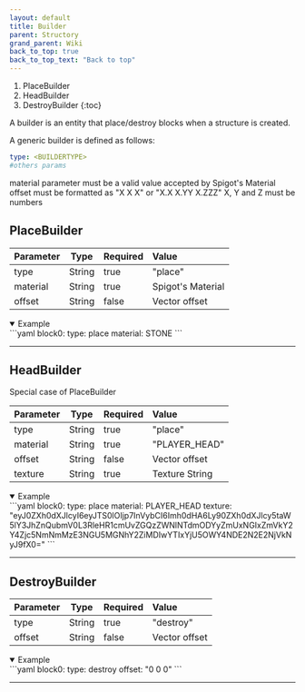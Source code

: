 ```yaml
---
layout: default
title: Builder
parent: Structory
grand_parent: Wiki
back_to_top: true
back_to_top_text: "Back to top"
---
```


1. PlaceBuilder
2. HeadBuilder
3. DestroyBuilder
{:toc}

A builder is an entity that place/destroy blocks when a structure is created.

A generic builder is defined as follows:

```yaml
type: <BUILDERTYPE>
#others params
```

material parameter must be a valid value accepted by Spigot's Material
offset must be formatted as "X X X"  or "X.X X.YY X.ZZZ" X, Y and Z must be numbers


## PlaceBuilder


| Parameter | Type   | Required | Value              |
|:----------|--------|----------|:-------------------|
| type      | String | true     | "place"            |
| material  | String | true     | Spigot's Material  |
| offset    | String | false    | Vector offset      |

<details open markdown="block">
<summary>
    Example
</summary>
```yaml
block0:
    type: place
    material: STONE
```
</details>

* * *

## HeadBuilder

Special case of PlaceBuilder

| Parameter | Type   | Required | Value          |
|:----------|--------|----------|:---------------|
| type      | String | true     | "place"        |
| material  | String | true     | "PLAYER_HEAD"  |
| offset    | String | false    | Vector offset  |
| texture   | String | true     | Texture String |

<details open markdown="block">
<summary>
    Example
</summary>
```yaml
block0:
    type: place
    material: PLAYER_HEAD
    texture: "eyJ0ZXh0dXJlcyI6eyJTS0lOIjp7InVybCI6Imh0dHA6Ly90ZXh0dXJlcy5taW5lY3JhZnQubmV0L3RleHR1cmUvZGQzZWNlNTdmODYyZmUxNGIxZmVkY2Y4Zjc5NmNmMzE3NGU5MGNhY2ZiMDIwYTIxYjU5OWY4NDE2N2E2NjVkNyJ9fX0="
```
</details>

* * *

## DestroyBuilder

| Parameter | Type   | Required | Value          |
|:----------|--------|----------|:---------------|
| type      | String | true     | "destroy"      |
| offset    | String | false    | Vector offset  |

<details open markdown="block">
<summary>
    Example
</summary>
```yaml
block0:
    type: destroy
    offset: "0 0 0"
```
</details>

* * *